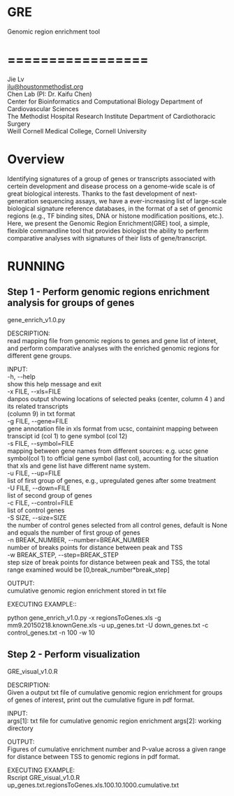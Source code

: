 # GRE
Genomic region enrichment tool 

=================
=================

Jie Lv  
jlu@houstonmethodist.org  
Chen Lab (PI: Dr. Kaifu Chen)  
Center for Bioinformatics and Computational Biology Department of Cardiovascular Sciences  
The Methodist Hospital Research Institute Department of Cardiothoracic Surgery  
Weill Cornell Medical College, Cornell University  

# Overview
Identifying signatures of a group of genes or transcripts associated with certein development and disease process on a genome-wide scale is of great biological interests. Thanks to the fast development of next-generation sequencing assays, we have a ever-increasing list of  large-scale biological signature reference databases, in the format of a set of genomic regions (e.g., TF binding sites, DNA or histone modification positions, etc.). Here, we present the Genomic Region Enrichment(GRE) tool, a simple, flexible commandline tool that provides biologist the ability to perferm comparative analyses with signatures of their lists of gene/transcript. 


RUNNING
============

Step 1 - Perform genomic regions enrichment analysis for groups of genes
------------------------
gene_enrich_v1.0.py 

DESCRIPTION:  
  read mapping file from genomic regions to genes and gene list of interet, and perform comparative analyses with the enriched genomic regions for different gene groups.

INPUT:   
  -h, --help              
  show this help message and exit  
  -x FILE, --xls=FILE   
  danpos output showing locations of selected peaks
                        (center, column 4 ) and its related transcripts  
                        (column 9) in txt format  
  -g FILE, --gene=FILE  
  gene annotation file in xls format from ucsc,
                        containint mapping between transcipt id  (col 1) to
                        gene symbol (col 12)  
  -s FILE, --symbol=FILE  
                        mapping between gene names from different sources:
                        e.g. ucsc gene symbol(col 1) to official gene symbol
                        (last col), acounting for the situation that xls and
                        gene list have different name system.  
  -u FILE, --up=FILE    
  list of first group of genes, e.g., upregulated genes
                        after some treatment  
  -U FILE, --down=FILE  
  list of second group of genes  
  -c FILE, --control=FILE  
                        list of control genes  
  -S SIZE, --size=SIZE  
  the number of control genes selected from all control
                        genes, default is None and equals the number of first
                        group of genes  
  -n BREAK_NUMBER, --number=BREAK_NUMBER  
                        number of breaks points for distance between peak and
                        TSS  
  -w BREAK_STEP, --step=BREAK_STEP  
                        step size of break points for distance between peak
                        and TSS, the total range examined would be
                        [0,break_number*break_step]     

OUTPUT:  
  cumulative genomic region enrichment stored in txt file

EXECUTING EXAMPLE::

python gene_enrich_v1.0.py -x regionsToGenes.xls -g  mm9.20150218.knownGene.xls  -u up_genes.txt -U down_genes.txt -c control_genes.txt  -n 100 -w 10


Step 2 - Perform visualization
-------------------------
GRE_visual_v1.0.R

DESCRIPTION:  
  Given a output txt file of cumulative genomic region enrichment for groups of genes of interest,  print out the cumulative figure in pdf format.

INPUT:  
    args[1]: txt file for cumulative genomic region enrichment
    args[2]: working directory

OUTPUT:  
  Figures of cumulative enrichment number and P-value across a given range for distance between TSS to genomic regions in pdf format.

EXECUTING EXAMPLE:  
  Rscript GRE_visual_v1.0.R up_genes.txt.regionsToGenes.xls.100.10.1000.cumulative.txt

